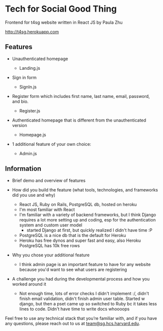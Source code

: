 # Tech for Social Good Thing

Frontend for t4sg website written in React JS by Paula Zhu

http://t4sg.herokuapp.com


## Features

- Unauthenticated homepage
  - Landing.js

- Sign in form
  - SignIn.js

- Register form which includes first name, last name, email, password, and bio.
  - Register.js

- Authenticated homepage that is different from the unauthenticated version
  - Homepage.js

- 1 additional feature of your own choice:
  - Admin.js


## Information

- Brief demo and overview of features

- How did you build the feature (what tools, technologies, and frameworks did you use and why)
  - React JS, Ruby on Rails, PostgreSQL db, hosted on heroku
  - I'm most familiar with React
  - I'm familiar with a variety of backend frameworks, but I think Django requires a lot more setting up and coding, esp for the authentication system and custom user model
    - started Django at first, but quickly realized I didn't have time :P
  - PostgreSQL is a nice db that is the default for Heroku
  - Heroku has free dynos and super fast and easy, also Heroku PostgreSQL has 10k free rows

- Why you chose your additional feature
  - I think admin page is an important feature to have for any website because you'd want to see what users are registering

- A challenge you had during the developmental process and how you worked around it
  - Not enough time, lots of error checks I didn't implement :/, didn't finish email validation, didn't finish admin user table. Started w django, but then a pset came up so switched to Ruby bc it takes less lines to code. Didn't have time to write docs whoooops

Feel free to use any technical stack that you’re familiar with, and if you have any questions, please reach out to us at team@sg.hcs.harvard.edu.
